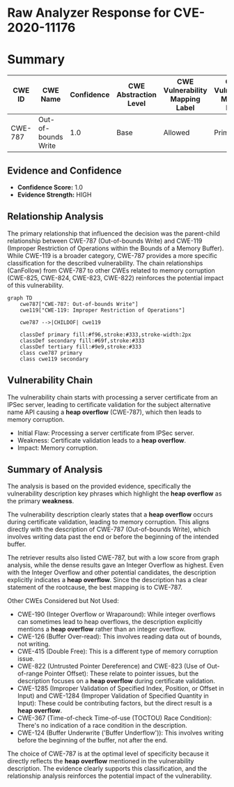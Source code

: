 # Raw Analyzer Response for CVE-2020-11176

# Summary
| CWE ID | CWE Name | Confidence | CWE Abstraction Level | CWE Vulnerability Mapping Label | CWE-Vulnerability Mapping Notes |
|---|---|---|---|---|---|
| CWE-787 | Out-of-bounds Write | 1.0 | Base | Allowed | Primary CWE |

## Evidence and Confidence

*   **Confidence Score:** 1.0
*   **Evidence Strength:** HIGH

## Relationship Analysis
The primary relationship that influenced the decision was the parent-child relationship between CWE-787 (Out-of-bounds Write) and CWE-119 (Improper Restriction of Operations within the Bounds of a Memory Buffer). While CWE-119 is a broader category, CWE-787 provides a more specific classification for the described vulnerability. The chain relationships (CanFollow) from CWE-787 to other CWEs related to memory corruption (CWE-825, CWE-824, CWE-823, CWE-822) reinforces the potential impact of this vulnerability.

```mermaid
graph TD
    cwe787["CWE-787: Out-of-bounds Write"]
    cwe119["CWE-119: Improper Restriction of Operations"]
    
    cwe787 -->|CHILDOF| cwe119
    
    classDef primary fill:#f96,stroke:#333,stroke-width:2px
    classDef secondary fill:#69f,stroke:#333
    classDef tertiary fill:#9e9,stroke:#333
    class cwe787 primary
    class cwe119 secondary
```

## Vulnerability Chain
The vulnerability chain starts with processing a server certificate from an IPSec server, leading to certificate validation for the subject alternative name API causing a **heap overflow** (CWE-787), which then leads to memory corruption.
  - Initial Flaw: Processing a server certificate from IPSec server.
  - Weakness: Certificate validation leads to a **heap overflow**.
  - Impact: Memory corruption.

## Summary of Analysis
The analysis is based on the provided evidence, specifically the vulnerability description key phrases which highlight the **heap overflow** as the primary **weakness**.

The vulnerability description clearly states that a **heap overflow** occurs during certificate validation, leading to memory corruption. This aligns directly with the description of CWE-787 (Out-of-bounds Write), which involves writing data past the end or before the beginning of the intended buffer.

The retriever results also listed CWE-787, but with a low score from graph analysis, while the dense results gave an Integer Overflow as highest. Even with the Integer Overflow and other potential candidates, the description explicitly indicates a **heap overflow**. Since the description has a clear statement of the rootcause, the best mapping is to CWE-787.

Other CWEs Considered but Not Used:

*   CWE-190 (Integer Overflow or Wraparound): While integer overflows can sometimes lead to heap overflows, the description explicitly mentions a **heap overflow** rather than an integer overflow.
*   CWE-126 (Buffer Over-read): This involves reading data out of bounds, not writing.
*   CWE-415 (Double Free): This is a different type of memory corruption issue.
*   CWE-822 (Untrusted Pointer Dereference) and CWE-823 (Use of Out-of-range Pointer Offset): These relate to pointer issues, but the description focuses on a **heap overflow** during certificate validation.
*   CWE-1285 (Improper Validation of Specified Index, Position, or Offset in Input) and CWE-1284 (Improper Validation of Specified Quantity in Input): These could be contributing factors, but the direct result is a **heap overflow**.
*   CWE-367 (Time-of-check Time-of-use (TOCTOU) Race Condition): There's no indication of a race condition in the description.
*   CWE-124 (Buffer Underwrite ('Buffer Underflow')): This involves writing before the beginning of the buffer, not after the end.

The choice of CWE-787 is at the optimal level of specificity because it directly reflects the **heap overflow** mentioned in the vulnerability description. The evidence clearly supports this classification, and the relationship analysis reinforces the potential impact of the vulnerability.